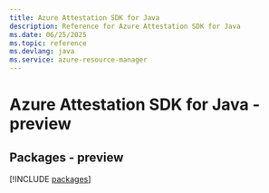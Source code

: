 ```yaml
---
title: Azure Attestation SDK for Java
description: Reference for Azure Attestation SDK for Java
ms.date: 06/25/2025
ms.topic: reference
ms.devlang: java
ms.service: azure-resource-manager
---
```

# Azure Attestation SDK for Java - preview
## Packages - preview
[!INCLUDE [packages](attestation-index.md)]